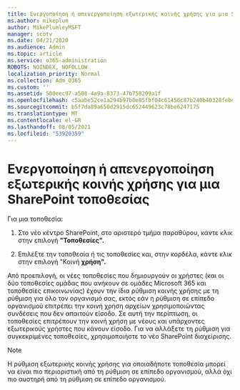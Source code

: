 ```yaml
---
title: Ενεργοποίηση ή απενεργοποίηση εξωτερικής κοινής χρήσης για μια SharePoint τοποθεσίας
ms.author: mikeplum
author: MikePlumleyMSFT
manager: scotv
ms.date: 04/21/2020
ms.audience: Admin
ms.topic: article
ms.service: o365-administration
ROBOTS: NOINDEX, NOFOLLOW
localization_priority: Normal
ms.collection: Adm_O365
ms.custom: ''
ms.assetid: 500eec97-a508-4a9a-8373-47b758209a1f
ms.openlocfilehash: c5aabe52ce1a294b97b0e85fbf04c61456c87b240b40328febe1634aad1a17c6
ms.sourcegitcommit: b5f7da89a650d2915dc652449623c78be6247175
ms.translationtype: MT
ms.contentlocale: el-GR
ms.lasthandoff: 08/05/2021
ms.locfileid: "53920359"
---
```

# <a name="turn-external-sharing-on-or-off-for-a-sharepoint-site"></a>Ενεργοποίηση ή απενεργοποίηση εξωτερικής κοινής χρήσης για μια SharePoint τοποθεσίας

Για μια τοποθεσία:
  
1. Στο νέο κέντρο SharePoint, στο αριστερό τμήμα παραθύρου, κάντε κλικ στην επιλογή **"Τοποθεσίες".**
    
2. Επιλέξτε την τοποθεσία ή τις τοποθεσίες και, στην κορδέλα, κάντε κλικ στην επιλογή "Κοινή **χρήση".**
    
Από προεπιλογή, οι νέες τοποθεσίες που δημιουργούν οι χρήστες (και οι δύο τοποθεσίες ομάδας που ανήκουν σε ομάδες Microsoft 365 και τοποθεσίες επικοινωνίας) έχουν την ίδια ρύθμιση κοινής χρήσης με τη ρύθμιση για όλο τον οργανισμό σας, εκτός εάν η ρύθμιση σε επίπεδο οργανισμού επιτρέπει την κοινή χρήση αρχείων χρησιμοποιώντας συνδέσεις που δεν απαιτούν είσοδο. Σε αυτή την περίπτωση, οι τοποθεσίες επιτρέπουν την κοινή χρήση με νέους και υπάρχοντες εξωτερικούς χρήστες που κάνουν είσοδο. Για να αλλάξετε τη ρύθμιση για συγκεκριμένες τοποθεσίες, χρησιμοποιήστε το νέο SharePoint διαχείρισης.
  
> [!NOTE]
> Η ρύθμιση εξωτερικής κοινής χρήσης για οποιαδήποτε τοποθεσία μπορεί να είναι πιο περιοριστική από τη ρύθμιση σε επίπεδο οργανισμού, αλλά όχι πιο αυστηρή από τη ρύθμιση σε επίπεδο οργανισμού. 
  

